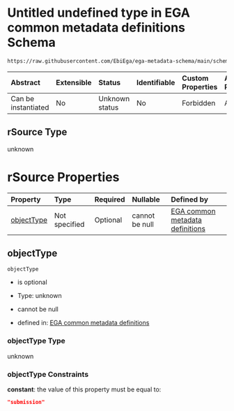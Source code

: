 # Untitled undefined type in EGA common metadata definitions Schema

```txt
https://raw.githubusercontent.com/EbiEga/ega-metadata-schema/main/schemas/EGA.common-definitions.json#/$defs/rSourceSubmission/properties/rSource
```



| Abstract            | Extensible | Status         | Identifiable | Custom Properties | Additional Properties | Access Restrictions | Defined In                                                                                           |
| :------------------ | :--------- | :------------- | :----------- | :---------------- | :-------------------- | :------------------ | :--------------------------------------------------------------------------------------------------- |
| Can be instantiated | No         | Unknown status | No           | Forbidden         | Allowed               | none                | [EGA.common-definitions.json\*](../../../schemas/EGA.common-definitions.json "open original schema") |

## rSource Type

unknown

# rSource Properties

| Property                  | Type          | Required | Nullable       | Defined by                                                                                                                                                                                                                                                                                         |
| :------------------------ | :------------ | :------- | :------------- | :------------------------------------------------------------------------------------------------------------------------------------------------------------------------------------------------------------------------------------------------------------------------------------------------- |
| [objectType](#objecttype) | Not specified | Optional | cannot be null | [EGA common metadata definitions](ega-4-defs-relationship-source-submission-properties-rsource-properties-objecttype.md "https://raw.githubusercontent.com/EbiEga/ega-metadata-schema/main/schemas/EGA.common-definitions.json#/$defs/rSourceSubmission/properties/rSource/properties/objectType") |

## objectType



`objectType`

* is optional

* Type: unknown

* cannot be null

* defined in: [EGA common metadata definitions](ega-4-defs-relationship-source-submission-properties-rsource-properties-objecttype.md "https://raw.githubusercontent.com/EbiEga/ega-metadata-schema/main/schemas/EGA.common-definitions.json#/$defs/rSourceSubmission/properties/rSource/properties/objectType")

### objectType Type

unknown

### objectType Constraints

**constant**: the value of this property must be equal to:

```json
"submission"
```
